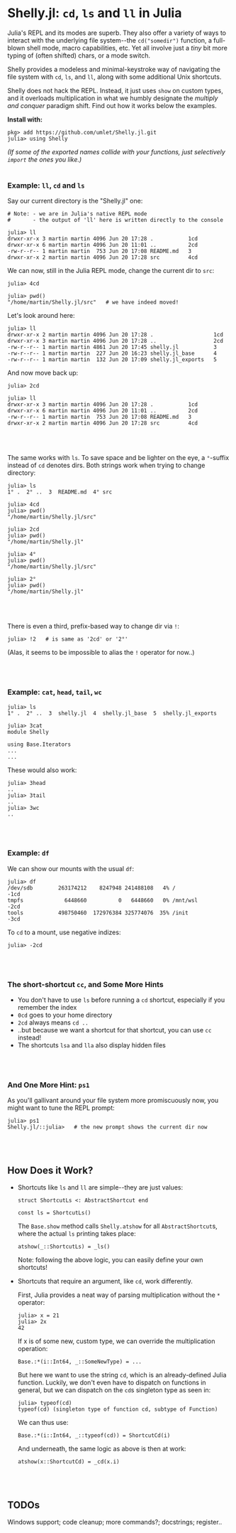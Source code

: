 # Shelly.jl: `cd`, `ls` and `ll` in Julia

Julia's REPL and its modes are superb. They also offer a variety of ways to interact with the underlying file system--the `cd("somedir")` function, a full-blown shell mode, macro capabilities, etc. Yet all involve just a *tiny* bit more typing of (often shifted) chars, or a mode switch.

Shelly provides a modeless and minimal-keystroke way of navigating the file system with `cd`, `ls`, and `ll`, along with some additional Unix shortcuts.

Shelly does not hack the REPL. Instead, it just uses `show` on custom types, and it overloads multiplication in what we humbly designate the *multiply and conquer* paradigm shift. Find out how it works below the examples.

**Install with:**
```
pkg> add https://github.com/umlet/Shelly.jl.git
julia> using Shelly
```
*(If some of the exported names collide with your functions, just selectively `import` the ones you like.)*
<br>
<br>




### Example: `ll`, `cd` and `ls`

Say our current directory is the "Shelly.jl" one:

```
# Note: - we are in Julia's native REPL mode
#       - the output of 'll' here is written directly to the console

julia> ll
drwxr-xr-x 3 martin martin 4096 Jun 20 17:28 .           1cd
drwxr-xr-x 6 martin martin 4096 Jun 20 11:01 ..          2cd
-rw-r--r-- 1 martin martin  753 Jun 20 17:08 README.md   3
drwxr-xr-x 2 martin martin 4096 Jun 20 17:28 src         4cd
```

We can now, still in the Julia REPL mode, change the current dir to `src`:

```
julia> 4cd

julia> pwd()
"/home/martin/Shelly.jl/src"   # we have indeed moved!
```

Let's look around here:

```
julia> ll
drwxr-xr-x 2 martin martin 4096 Jun 20 17:28 .                   1cd
drwxr-xr-x 3 martin martin 4096 Jun 20 17:28 ..                  2cd
-rw-r--r-- 1 martin martin 4861 Jun 20 17:45 shelly.jl           3
-rw-r--r-- 1 martin martin  227 Jun 20 16:23 shelly.jl_base      4
-rw-r--r-- 1 martin martin  132 Jun 20 17:09 shelly.jl_exports   5
```

And now move back up:

```
julia> 2cd

julia> ll
drwxr-xr-x 3 martin martin 4096 Jun 20 17:28 .           1cd
drwxr-xr-x 6 martin martin 4096 Jun 20 11:01 ..          2cd
-rw-r--r-- 1 martin martin  753 Jun 20 17:08 README.md   3
drwxr-xr-x 2 martin martin 4096 Jun 20 17:28 src         4cd
```

<br>
<br>

The same works with `ls`. To save space and be lighter on the eye, a `°`-suffix instead of `cd` denotes dirs. Both strings work when trying to change directory:

```
julia> ls
1° .  2° ..  3  README.md  4° src

julia> 4cd
julia> pwd()
"/home/martin/Shelly.jl/src"

julia> 2cd
julia> pwd()
"/home/martin/Shelly.jl"

julia> 4°
julia> pwd()
"/home/martin/Shelly.jl/src"

julia> 2°
julia> pwd()
"/home/martin/Shelly.jl"
```

<br>
<br>

There is even a third, prefix-based way to change dir via `!`:
```
julia> !2   # is same as '2cd' or '2°'
```
(Alas, it seems to be impossible to alias the `!` operator for now..)

<br>
<br>




### Example: `cat`, `head`, `tail`, `wc`

```
julia> ls
1° .  2° ..  3  shelly.jl  4  shelly.jl_base  5  shelly.jl_exports

julia> 3cat
module Shelly

using Base.Iterators
...
...
```
These would also work:
```
julia> 3head
..
julia> 3tail
..
julia> 3wc
..
```
<br>
<br>




### Example: `df`

We can show our mounts with the usual `df`:
```
julia> df
/dev/sdb        263174212    8247948 241488108   4% /                      -1cd
tmpfs             6448660          0   6448660   0% /mnt/wsl               -2cd
tools           498750460  172976384 325774076  35% /init                  -3cd
```
To `cd` to a mount, use negative indizes:
```
julia> -2cd
```

<br>
<br>


### The short-shortcut `cc`, and Some More Hints

* You don't have to use `ls` before running a `cd` shortcut, especially if you remember the index
* `0cd` goes to your home directory
* `2cd` always means `cd ..`
* ..but because we want a shortcut for that shortcut, you can use `cc` instead!
* The shortcuts `lsa` and `lla` also display hidden files

<br>
<br>


### And One More Hint: `ps1`

As you'll gallivant around your file system more promiscuously now, you might want to tune the REPL prompt:

```
julia> ps1
Shelly.jl/::julia>   # the new prompt shows the current dir now
```

<br>
<br>



## How Does it Work?

*   Shortcuts like `ls` and `ll` are simple--they are just values:
    ```
    struct ShortcutLs <: AbstractShortcut end

    const ls = ShortcutLs()
    ```
    The `Base.show` method calls `Shelly.atshow` for all `AbstractShortcut`s, where the actual `ls` printing takes place:
    ```
    atshow(_::ShortcutLs) = _ls()
    ```
    Note: following the above logic, you can easily define your own shortcuts!

*   Shortcuts that require an argument, like `cd`, work differently.

    First, Julia provides a neat way of parsing multiplication without the `*` operator:
    ```
    julia> x = 21
    julia> 2x
    42
    ```
    If x is of some new, custom type, we can override the multiplication operation:
    ```
    Base.:*(i::Int64, _::SomeNewType) = ...
    ```
    But here we want to use the string `cd`, which is an already-defined Julia function. Luckily, we don't even have to dispatch on functions in general, but we can dispatch on the `cd`s singleton type as seen in:
    ```
    julia> typeof(cd)
    typeof(cd) (singleton type of function cd, subtype of Function)
    ```
    We can thus use:
    ```
    Base.:*(i::Int64, _::typeof(cd)) = ShortcutCd(i)
    ```
    And underneath, the same logic as above is then at work:
    ```
    atshow(x::ShortcutCd) = _cd(x.i)
    ```

<br>
<br>

## TODOs
Windows support; code cleanup; more commands?; docstrings; register..

